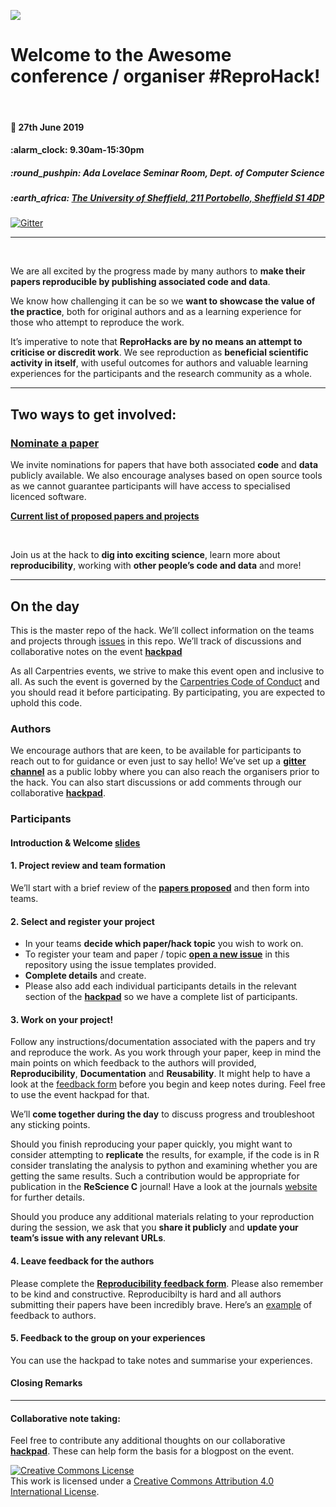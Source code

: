 
<!-- README.md is generated from README.Rmd. Please edit that file -->

![](https://github.com/reprohack/reprohack-hq/raw/master/assets/reprohack-banner.png)

# Welcome to the **Awesome conference / organiser \#ReproHack**\!

<br>

#### :date: **27th June 2019**

#### :alarm\_clock: **9.30am-15:30pm**

##### :round\_pushpin: **Ada Lovelace Seminar Room, Dept. of Computer Science**

##### :earth\_africa: [**The University of Sheffield, 211 Portobello, Sheffield S1 4DP**](https://www.openstreetmap.org/?mlat=53.38119&mlon=-1.48036#map=19/53.38119/-1.48036)

[![Gitter](https://badges.gitter.im/reprohack/community.svg)](https://gitter.im/reprohack/community?utm_source=badge&utm_medium=badge&utm_campaign=pr-badge)

-----

<br>

We are all excited by the progress made by many authors to **make their
papers reproducible by publishing associated code and data**.

We know how challenging it can be so we **want to showcase the value of
the practice**, both for original authors and as a learning experience
for those who attempt to reproduce the work.

It’s imperative to note that **ReproHacks are by no means an attempt to
criticise or discredit work**. We see reproduction as **beneficial
scientific activity in itself**, with useful outcomes for authors and
valuable learning experiences for the participants and the research
community as a whole.

-----

## **Two ways to get involved:**

### **[Nominate a paper](https://link-to-submissionform)**

We invite nominations for papers that have both associated **code** and
**data** publicly available. We also encourage analyses based on open
source tools as we cannot guarantee participants will have access to
specialised licenced software.

[**Current list of proposed papers and
projects**](https://youraccount.shinyapps.io/reprohack-awesome-conf)

<br>

Join us at the hack to **dig into exciting science**, learn more about
**reproducibility**, working with **other people’s code and data** and
more\!

-----

## **On the day**

This is the master repo of the hack. We’ll collect information on the
teams and projects through
[issues](https://github.com/your_account/reprohack-location-ISOdate/issues/)
in this repo. We’ll track of discussions and collaborative notes on the
event [**hackpad**](https://hackmd.io/link-to-copy-of-hackpad/edit)

As all Carpentries events, we strive to make this event open and
inclusive to all. As such the event is governed by the [Carpentries Code
of
Conduct](https://docs.carpentries.org/topic_folders/policies/code-of-conduct.html)
and you should read it before participating. By participating, you are
expected to uphold this code.

### **Authors**

We encourage authors that are keen, to be available for participants to
reach out to for guidance or even just to say hello\! We’ve set up a
[**gitter channel**](https://gitter.im/reprohack/community) as a public
lobby where you can also reach the organisers prior to the hack. You can
also start discussions or add comments through our collaborative
[**hackpad**](https://hackmd.io/link-to-copy-of-hackpad/edit).

### **Participants**

#### **Introduction & Welcome** [slides]()

#### **1. Project review and team formation**

We’ll start with a brief review of the [**papers
proposed**](https://youraccount.shinyapps.io/reprohack-awesome-conf) and
then form into teams.

#### **2. Select and register your project**

  - In your teams **decide which paper/hack topic** you wish to work on.
  - To register your team and paper / topic [**open a new
    issue**](https://github.com/your_account/reprohack-location-ISOdate/issues/new/choose)
    in this repository using the issue templates provided.
  - **Complete details** and create.
  - Please also add each individual participants details in the relevant
    section of the
    [**hackpad**](https://hackmd.io/link-to-copy-of-hackpad/edit) so we
    have a complete list of participants.

#### **3. Work on your project\!**

Follow any instructions/documentation associated with the papers and try
and reproduce the work. As you work through your paper, keep in mind the
main points on which feedback to the authors will provided,
**Reproducibility**, **Documentation** and **Reusability**. It might
help to have a look at the [feedback form](https://link-to-feedbackform)
before you begin and keep notes during. Feel free to use the event
hackpad for that.

We’ll **come together during the day** to discuss progress and
troubleshoot any sticking points.

Should you finish reproducing your paper quickly, you might want to
consider attempting to **replicate** the results, for example, if the
code is in R consider translating the analysis to python and examining
whether you are getting the same results. Such a contribution would be
appropriate for publication in the **ReScience C** journal\! Have a look
at the journals [website](http://rescience.github.io/write/) for further
details.

Should you produce any additional materials relating to your
reproduction during the session, we ask that you **share it publicly**
and **update your team’s issue with any relevant URLs**.

#### **4. Leave feedback for the authors**

Please complete the [**Reproducibility feedback
form**](https://link-to-feedbackform). Please also remember to be kind
and constructive. Reproducibilty is hard and all authors submitting
their papers have been incredibly brave. Here’s an
[example](https://github.com/annakrystalli/write-ups/blob/master/assets/OpenCon_ReproHack%20feedback_form.pdf)
of feedback to authors.

#### **5. Feedback to the group on your experiences**

You can use the hackpad to take notes and summarise your experiences.

#### **Closing Remarks**

-----

#### Collaborative note taking:

Feel free to contribute any additional thoughts on our collaborative
[**hackpad**](https://hackmd.io/link-to-copy-of-hackpad/edit). These can
help form the basis for a blogpost on the
event.

<a rel="license" href="http://creativecommons.org/licenses/by/4.0/"><img alt="Creative Commons License" style="border-width:0" src="https://i.creativecommons.org/l/by/4.0/88x31.png" /></a><br />This
work is licensed under a
<a rel="license" href="http://creativecommons.org/licenses/by/4.0/">Creative
Commons Attribution 4.0 International License</a>.

